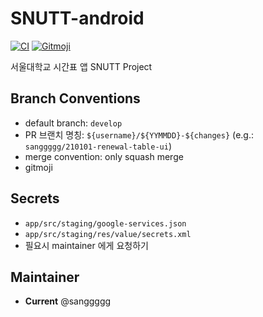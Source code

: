 # SNUTT-android

[![CI](https://github.com/wafflestudio/SNUTT-android/actions/workflows/ci.yml/badge.svg)](https://github.com/wafflestudio/SNUTT-android/actions/workflows/ci.yml)
<a href="https://gitmoji.dev">
  <img src="https://img.shields.io/badge/gitmoji-%20😜%20😍-FFDD67.svg?style=flat-square" alt="Gitmoji">
</a>

서울대학교 시간표 앱 SNUTT Project

## Branch Conventions
- default branch: `develop`
- PR 브랜치 명칭: `${username}/${YYMMDD}-${changes}` (e.g.: `sanggggg/210101-renewal-table-ui`)
- merge convention: only squash merge
- gitmoji

## Secrets
- `app/src/staging/google-services.json`
- `app/src/staging/res/value/secrets.xml`
- 필요시 maintainer 에게 요청하기

## Maintainer
- **Current** @sanggggg
